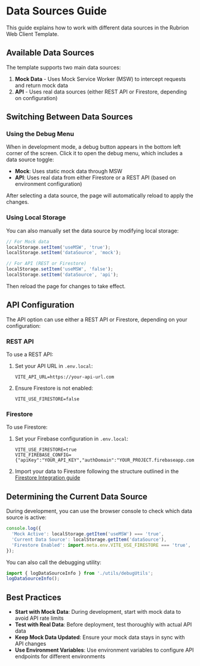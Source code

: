 # Data Sources Guide

This guide explains how to work with different data sources in the Rubrion Web Client Template.

## Available Data Sources

The template supports two main data sources:

1. **Mock Data** - Uses Mock Service Worker (MSW) to intercept requests and return mock data
2. **API** - Uses real data sources (either REST API or Firestore, depending on configuration)

## Switching Between Data Sources

### Using the Debug Menu

When in development mode, a debug button appears in the bottom left corner of the screen. Click it to open the debug menu, which includes a data source toggle:

- **Mock**: Uses static mock data through MSW
- **API**: Uses real data from either Firestore or a REST API (based on environment configuration)

After selecting a data source, the page will automatically reload to apply the changes.

### Using Local Storage

You can also manually set the data source by modifying local storage:

```javascript
// For Mock data
localStorage.setItem('useMSW', 'true');
localStorage.setItem('dataSource', 'mock');

// For API (REST or Firestore)
localStorage.setItem('useMSW', 'false');
localStorage.setItem('dataSource', 'api');
```

Then reload the page for changes to take effect.

## API Configuration

The API option can use either a REST API or Firestore, depending on your configuration:

### REST API

To use a REST API:

1. Set your API URL in `.env.local`:

   ```
   VITE_API_URL=https://your-api-url.com
   ```

2. Ensure Firestore is not enabled:
   ```
   VITE_USE_FIRESTORE=false
   ```

### Firestore

To use Firestore:

1. Set your Firebase configuration in `.env.local`:

   ```
   VITE_USE_FIRESTORE=true
   VITE_FIREBASE_CONFIG={"apiKey":"YOUR_API_KEY","authDomain":"YOUR_PROJECT.firebaseapp.com","projectId":"YOUR_PROJECT_ID","storageBucket":"YOUR_PROJECT.appspot.com","messagingSenderId":"YOUR_MESSAGING_ID","appId":"YOUR_APP_ID"}
   ```

2. Import your data to Firestore following the structure outlined in the [Firestore Integration guide](./firestore-sync.md)

## Determining the Current Data Source

During development, you can use the browser console to check which data source is active:

```javascript
console.log({
  'Mock Active': localStorage.getItem('useMSW') === 'true',
  'Current Data Source': localStorage.getItem('dataSource'),
  'Firestore Enabled': import.meta.env.VITE_USE_FIRESTORE === 'true',
});
```

You can also call the debugging utility:

```javascript
import { logDataSourceInfo } from './utils/debugUtils';
logDataSourceInfo();
```

## Best Practices

- **Start with Mock Data**: During development, start with mock data to avoid API rate limits
- **Test with Real Data**: Before deployment, test thoroughly with actual API data
- **Keep Mock Data Updated**: Ensure your mock data stays in sync with API changes
- **Use Environment Variables**: Use environment variables to configure API endpoints for different environments
